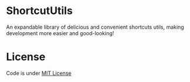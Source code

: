 # ShortcutUtils
An expandable library of delicious and convenient shortcuts utils, making development more easier and good-looking!

# License
Code is under [MIT License](https://github.com/danilos1/shortcuts/blob/master/LICENSE)
